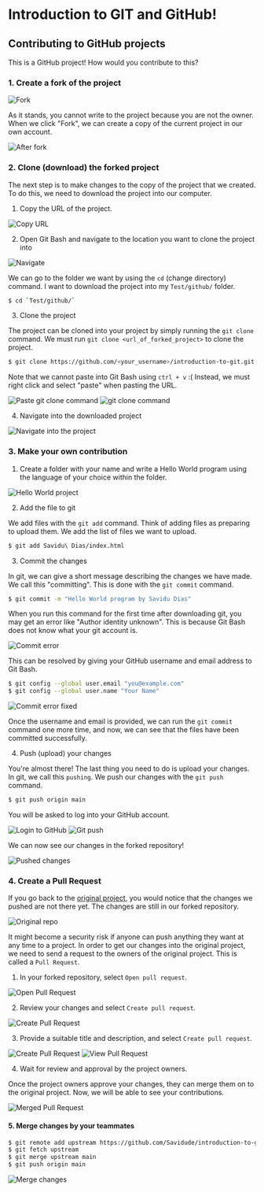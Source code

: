 # Introduction to GIT and GitHub!

## Contributing to GitHub projects

This is a GitHub project! How would you contribute to this?

### 1. Create a fork of the project

![](images/fork.png  "Fork")

As it stands, you cannot write to the project because you are not the owner. When we click "Fork", we can create a copy of the current project in our own account.

![](images/after-fork.png  "After fork")

### 2. Clone (download) the forked project

The next step is to make changes to the copy of the project that we created. To do this, we need to download the project into our computer.

1. Copy the URL of the project.

![](images/copy-url.png  "Copy URL")

2. Open Git Bash and navigate to the location you want to clone the project into

![](images/navigate-parent.png  "Navigate")

We can go to the folder we want by using the `cd` (change directory) command. I want to download the project into my `Test/github/` folder.
```bash
$ cd `Test/github/`
```

3. Clone the project

The project can be cloned into your project by simply running the `git clone` command. We must run `git clone <url_of_forked_project>` to clone the project.

```bash
$ git clone https://github.com/<your_username>/introduction-to-git.git
```

Note that we cannot paste into Git Bash using `ctrl + v` :( Instead, we must right click and select "paste" when pasting the URL.

![](images/git-clone-command-paste.png  "Paste git clone command")
![](images/git-clone.png  "git clone command")

4. Navigate into the downloaded project

![](images/navigate-project.png  "Navigate into the project")

### 3. Make your own contribution

1. Create a folder with your name and write a Hello World program using the language of your choice within the folder.

![](images/hello-world.png  "Hello World project")

2. Add the file to git

We add files with the `git add` command. Think of adding files as preparing to upload them. We add the list of files we want to upload.

```bash
$ git add Savidu\ Dias/index.html
```

3. Commit the changes

In git, we can give a short message describing the changes we have made. We call this "committing". This is done with the `git commit` command.

```bash
$ git commit -m "Hello World program by Savidu Dias"
```

When you run this command for the first time after downloading git, you may get an error like "Author identity unknown". This is because Git Bash does not know what your git account is.

![](images/commit-error.png  "Commit error")

This can be resolved by giving your GitHub username and email address to Git Bash.
```bash
$ git config --global user.email "you@example.com"
$ git config --global user.name "Your Name"
```

![](images/commit-error-fixed.png  "Commit error fixed")

Once the username and email is provided, we can run the `git commit` command one more time, and now, we can see that the files have been committed successfully.

4. Push (upload) your changes

You're almost there! The last thing you need to do is upload your changes. In git, we call this `pushing`. We push our changes with the `git push` command.

```bash
$ git push origin main
```

You will be asked to log into your GitHub account.

![](images/log-in-github.png  "Login to GitHub")
![](images/git-push.png  "Git push")

We can now see our changes in the forked repository!

![](images/pushed-changes.png  "Pushed changes")

### 4. Create a Pull Request

If you go back to the [original project](https://github.com/Savidude/introduction-to-git), you would notice that the changes we pushed are not there yet. The changes are still in our forked repository.

![](images/original-repo.png  "Original repo")

It might become a security risk if anyone can push anything they want at any time to a project. In order to get our changes into the original project, we need to send a request to the owners of the original project. This is called a `Pull Request`.

1. In your forked repository, select `Open pull request`.

![](images/open-pr.png  "Open Pull Request")

2. Review your changes and select `Create pull request`.

![](images/compare-changes.png  "Create Pull Request")

3. Provide a suitable title and description, and select `Create pull request`.

![](images/create-pr.png  "Create Pull Request")
![](images/view-pr.png  "View Pull Request")

4. Wait for review and approval by the project owners.

Once the project owners approve your changes, they can merge them on to the original project. Now, we will be able to see your contributions.

![](images/merge-pr.png  "Merged Pull Request")

#### 5. Merge changes by your teammates


```bash
$ git remote add upstream https://github.com/Savidude/introduction-to-git.git
$ git fetch upstream
$ git merge upstream main
$ git push origin main
```

![](images/git-merge.png  "Merge changes")
